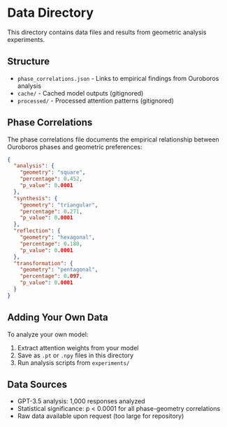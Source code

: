# Data Directory

This directory contains data files and results from geometric analysis experiments.

## Structure

- `phase_correlations.json` - Links to empirical findings from Ouroboros analysis
- `cache/` - Cached model outputs (gitignored)
- `processed/` - Processed attention patterns (gitignored)

## Phase Correlations

The phase correlations file documents the empirical relationship between Ouroboros phases and geometric preferences:

```json
{
  "analysis": {
    "geometry": "square",
    "percentage": 0.452,
    "p_value": 0.0001
  },
  "synthesis": {
    "geometry": "triangular", 
    "percentage": 0.271,
    "p_value": 0.0001
  },
  "reflection": {
    "geometry": "hexagonal",
    "percentage": 0.180,
    "p_value": 0.0001
  },
  "transformation": {
    "geometry": "pentagonal",
    "percentage": 0.097,
    "p_value": 0.0001
  }
}
```

## Adding Your Own Data

To analyze your own model:

1. Extract attention weights from your model
2. Save as `.pt` or `.npy` files in this directory
3. Run analysis scripts from `experiments/`

## Data Sources

- GPT-3.5 analysis: 1,000 responses analyzed
- Statistical significance: p < 0.0001 for all phase-geometry correlations
- Raw data available upon request (too large for repository)